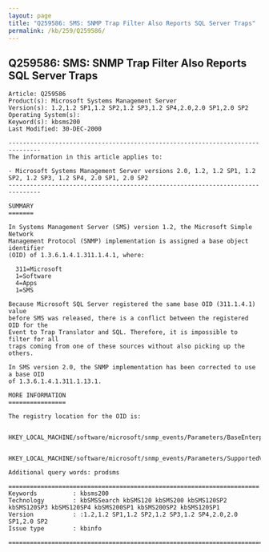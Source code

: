 ```yaml
---
layout: page
title: "Q259586: SMS: SNMP Trap Filter Also Reports SQL Server Traps"
permalink: /kb/259/Q259586/
---
```


## Q259586: SMS: SNMP Trap Filter Also Reports SQL Server Traps

	Article: Q259586
	Product(s): Microsoft Systems Management Server
	Version(s): 1.2,1.2 SP1,1.2 SP2,1.2 SP3,1.2 SP4,2.0,2.0 SP1,2.0 SP2
	Operating System(s): 
	Keyword(s): kbsms200
	Last Modified: 30-DEC-2000
	
	-------------------------------------------------------------------------------
	The information in this article applies to:
	
	- Microsoft Systems Management Server versions 2.0, 1.2, 1.2 SP1, 1.2 SP2, 1.2 SP3, 1.2 SP4, 2.0 SP1, 2.0 SP2 
	-------------------------------------------------------------------------------
	
	SUMMARY
	=======
	
	In Systems Management Server (SMS) version 1.2, the Microsoft Simple Network
	Management Protocol (SNMP) implementation is assigned a base object identifier
	(OID) of 1.3.6.1.4.1.311.1.4.1, where:
	
	  311=Microsoft
	  1=Software
	  4=Apps
	  1=SMS
	
	Because Microsoft SQL Server registered the same base OID (311.1.4.1) value
	before SMS was released, there is a conflict between the registered OID for the
	Event to Trap Translator and SQL. Therefore, it is impossible to filter for all
	traps coming from one of these sources without also picking up the others.
	
	In SMS version 2.0, the SNMP implementation has been corrected to use a base OID
	of 1.3.6.1.4.1.311.1.13.1.
	
	MORE INFORMATION
	================
	
	The registry location for the OID is:
	
	  HKEY_LOCAL_MACHINE/software/microsoft/snmp_events/Parameters/BaseEnterpriseOID
	
	  HKEY_LOCAL_MACHINE/software/microsoft/snmp_events/Parameters/SupportedView
	
	Additional query words: prodsms
	
	======================================================================
	Keywords          : kbsms200 
	Technology        : kbSMSSearch kbSMS120 kbSMS200 kbSMS120SP2 kbSMS120SP3 kbSMS120SP4 kbSMS200SP1 kbSMS200SP2 kbSMS120SP1
	Version           : :1.2,1.2 SP1,1.2 SP2,1.2 SP3,1.2 SP4,2.0,2.0 SP1,2.0 SP2
	Issue type        : kbinfo
	
	=============================================================================
	
